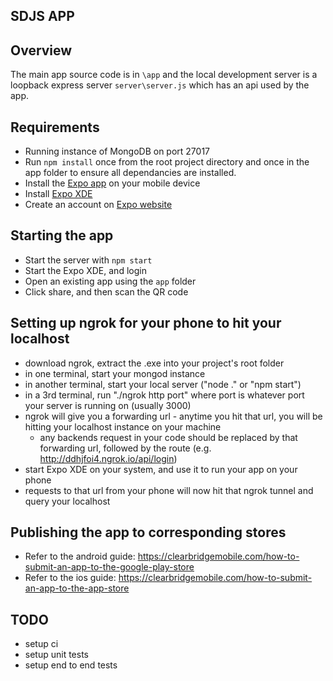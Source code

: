 ## SDJS APP

## Overview

The main app source code is in `\app` and the local development server is a loopback express server `server\server.js` which has an api used by the app.

## Requirements

* Running instance of MongoDB on port 27017
* Run `npm install` once from the root project directory and once in the app folder to ensure all dependancies are installed.
* Install the [Expo app](https://expo.io/tools#client) on your mobile device
* Install [Expo XDE](https://github.com/expo/xde/releases)
* Create an account on [Expo website](https://expo.io)

## Starting the app

* Start the server with `npm start`
* Start the Expo XDE, and login
* Open an existing app using the `app` folder
* Click share, and then scan the QR code

## Setting up ngrok for your phone to hit your localhost

* download ngrok, extract the .exe into your project's root folder
* in one terminal, start your mongod instance
* in another terminal, start your local server ("node ." or "npm start")
* in a 3rd terminal, run "./ngrok http port" where port is whatever port your server is running on (usually 3000)
* ngrok will give you a forwarding url - anytime you hit that url, you will be hitting your localhost instance on your machine
	* any backends request in your code should be replaced by that forwarding url, followed by the route (e.g. http://ddhjfoi4.ngrok.io/api/login)
* start Expo XDE on your system, and use it to run your app on your phone
* requests to that url from your phone will now hit that ngrok tunnel and query your localhost

## Publishing the app to corresponding stores

* Refer to the android guide: https://clearbridgemobile.com/how-to-submit-an-app-to-the-google-play-store
* Refer to the ios guide: https://clearbridgemobile.com/how-to-submit-an-app-to-the-app-store

## TODO

* setup ci
* setup unit tests
* setup end to end tests
